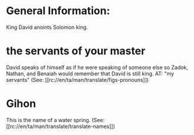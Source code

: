# General Information:

King David anoints Solomon king.

# the servants of your master

David speaks of himself as if he were speaking of someone else so Zadok, Nathan, and Benaiah would remember that David is still king. AT: "my servants" (See: [[rc://en/ta/man/translate/figs-pronouns]])

# Gihon

This is the name of a water spring. (See: [[rc://en/ta/man/translate/translate-names]])